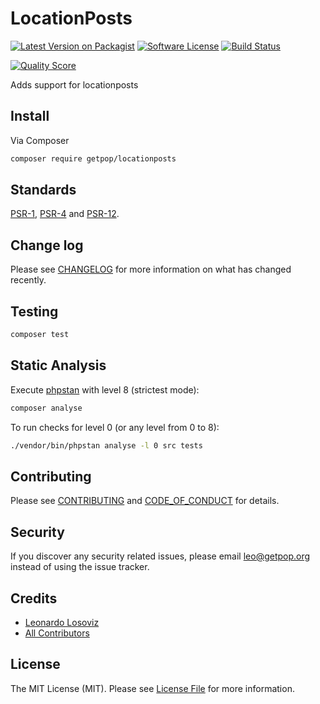 # LocationPosts

[![Latest Version on Packagist][ico-version]][link-packagist]
[![Software License][ico-license]](LICENSE.md)
[![Build Status][ico-travis]][link-travis]
<!--
[![Coverage Status][ico-scrutinizer]][link-scrutinizer]
-->
[![Quality Score][ico-code-quality]][link-code-quality]
<!--
[![Total Downloads][ico-downloads]][link-downloads]
-->

Adds support for locationposts

## Install

Via Composer

``` bash
composer require getpop/locationposts
```

<!--
## Usage

``` php
```
-->

## Standards

[PSR-1](https://www.php-fig.org/psr/psr-1), [PSR-4](https://www.php-fig.org/psr/psr-4) and [PSR-12](https://www.php-fig.org/psr/psr-12).

## Change log

Please see [CHANGELOG](CHANGELOG.md) for more information on what has changed recently.

## Testing

``` bash
composer test
```

## Static Analysis

Execute [phpstan](https://github.com/phpstan/phpstan) with level 8 (strictest mode):

``` bash
composer analyse
```

To run checks for level 0 (or any level from 0 to 8):

``` bash
./vendor/bin/phpstan analyse -l 0 src tests
```

## Contributing

Please see [CONTRIBUTING](CONTRIBUTING.md) and [CODE_OF_CONDUCT](CODE_OF_CONDUCT.md) for details.

## Security

If you discover any security related issues, please email leo@getpop.org instead of using the issue tracker.

## Credits

- [Leonardo Losoviz][link-author]
- [All Contributors][link-contributors]

## License

The MIT License (MIT). Please see [License File](LICENSE.md) for more information.

[ico-version]: https://img.shields.io/packagist/v/getpop/locationposts.svg?style=flat-square
[ico-license]: https://img.shields.io/badge/license-MIT-brightgreen.svg?style=flat-square
[ico-travis]: https://img.shields.io/travis/getpop/locationposts/master.svg?style=flat-square
[ico-scrutinizer]: https://img.shields.io/scrutinizer/coverage/g/getpop/locationposts.svg?style=flat-square
[ico-code-quality]: https://img.shields.io/scrutinizer/g/getpop/locationposts.svg?style=flat-square
[ico-downloads]: https://img.shields.io/packagist/dt/getpop/locationposts.svg?style=flat-square

[link-packagist]: https://packagist.org/packages/getpop/locationposts
[link-travis]: https://travis-ci.org/getpop/locationposts
[link-scrutinizer]: https://scrutinizer-ci.com/g/getpop/locationposts/code-structure
[link-code-quality]: https://scrutinizer-ci.com/g/getpop/locationposts
[link-downloads]: https://packagist.org/packages/getpop/locationposts
[link-author]: https://github.com/leoloso
[link-contributors]: ../../contributors
